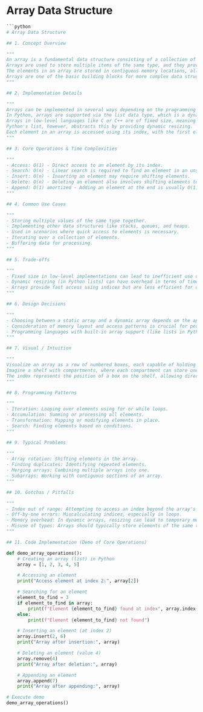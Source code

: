 # Array Data Structure

```python
```python
# Array Data Structure

## 1. Concept Overview

"""
An array is a fundamental data structure consisting of a collection of elements, each identified by an index or key.
Arrays are used to store multiple items of the same type, and they provide a way to store data in a linear sequence.
The elements in an array are stored in contiguous memory locations, allowing for efficient access to any element using its index.
Arrays are one of the basic building blocks for more complex data structures and algorithms.
"""

## 2. Implementation Details

"""
Arrays can be implemented in several ways depending on the programming language and the requirements.
In Python, arrays are supported via the list data type, which is a dynamically sized array.
Arrays in low-level languages like C or C++ are of fixed size, meaning their capacity is determined at the time of declaration and cannot be changed.
Python's list, however, abstracts this by providing dynamic resizing.
Each element in an array is accessed using its index, with the first element having an index of 0.
"""

## 3. Core Operations & Time Complexities

"""
- Access: O(1) - Direct access to an element by its index.
- Search: O(n) - Linear search is required to find an element in an unsorted array.
- Insert: O(n) - Inserting an element may require shifting elements.
- Delete: O(n) - Deleting an element also involves shifting elements to fill the gap.
- Append: O(1) amortized - Adding an element at the end is usually O(1), but resizing can take longer.
"""

## 4. Common Use Cases

"""
- Storing multiple values of the same type together.
- Implementing other data structures like stacks, queues, and heaps.
- Used in scenarios where quick access to elements is necessary.
- Iterating over a collection of elements.
- Buffering data for processing.
"""

## 5. Trade-offs

"""
- Fixed size in low-level implementations can lead to inefficient use of memory if not fully utilized.
- Dynamic resizing (in Python lists) can have overhead in terms of time and memory.
- Arrays provide fast access using indices but are less efficient for operations that involve inserting and deleting elements from arbitrary positions.
"""

## 6. Design Decisions

"""
- Choosing between a static array and a dynamic array depends on the application's requirements for size flexibility and performance.
- Consideration of memory layout and access patterns is crucial for performance-sensitive applications.
- Programming languages with built-in array support (like lists in Python) offer convenience but may abstract underlying performance costs.
"""

## 7. Visual / Intuition

"""
Visualize an array as a row of numbered boxes, each capable of holding a single piece of data.
Imagine a shelf with compartments, where each compartment can store one item.
The index represents the position of a box on the shelf, allowing direct access to any compartment with a known index.
"""

## 8. Programming Patterns

"""
- Iteration: Looping over elements using for or while loops.
- Accumulation: Summing or processing all elements.
- Transformation: Mapping or modifying elements in place.
- Search: Finding elements based on conditions.
"""

## 9. Typical Problems

"""
- Array rotation: Shifting elements in the array.
- Finding duplicates: Identifying repeated elements.
- Merging arrays: Combining multiple arrays into one.
- Subarrays: Working with contiguous sections of an array.
"""

## 10. Gotchas / Pitfalls

"""
- Index out of range: Attempting to access an index beyond the array's bounds.
- Off-by-one errors: Miscalculating indices, especially in loops.
- Memory overhead: In dynamic arrays, resizing can lead to temporary memory spikes.
- Misuse of types: Arrays should typically store elements of the same type for consistency.
"""

## 11. Code Implementation (Demo of Core Operations)

def demo_array_operations():
    # Creating an array (list) in Python
    array = [1, 2, 3, 4, 5]

    # Accessing an element
    print("Access element at index 2:", array[2])

    # Searching for an element
    element_to_find = 3
    if element_to_find in array:
        print(f"Element {element_to_find} found at index", array.index(element_to_find))
    else:
        print(f"Element {element_to_find} not found")

    # Inserting an element (at index 2)
    array.insert(2, 6)
    print("Array after insertion:", array)

    # Deleting an element (value 4)
    array.remove(4)
    print("Array after deletion:", array)

    # Appending an element
    array.append(7)
    print("Array after appending:", array)

# Execute demo
demo_array_operations()
```
```
